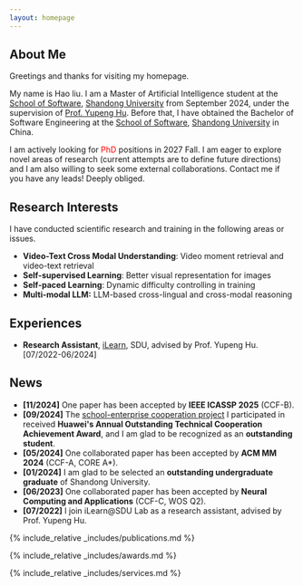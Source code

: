 ```yaml
---
layout: homepage
---
```


## About Me

Greetings and thanks for visiting my homepage. 

My name is Hao liu. I am a Master of Artificial Intelligence student at the [School of Software](http://www.en.sc.sdu.edu.cn/), [Shandong University](https://www.en.sdu.edu.cn/) from September 2024, under the supervision of [Prof. Yupeng Hu](https://scholar.google.com/citations?user=1ubmm5YAAAAJ&hl=zh-CN&oi=ao). Before that, I have obtained the Bachelor of Software Engineering at the [School of Software](http://www.en.sc.sdu.edu.cn/), [Shandong University](https://www.en.sdu.edu.cn/) in China.

I am actively looking for <font color='red'>PhD</font> positions in 2027 Fall. I am eager to explore novel areas of research (current attempts are to define future directions) and I am also willing to seek some external collaborations. Contact me if you have any leads! Deeply obliged.

## Research Interests

I have conducted scientific research and training in the following areas or issues.
- **Video-Text Cross Modal Understanding**: Video moment retrieval and video-text retrieval
- **Self-supervised Learning**: Better visual representation for images
- **Self-paced Learning**: Dynamic difficulty controlling in training
- **Multi-modal LLM:** LLM-based cross-lingual and cross-modal reasoning


## Experiences
- **Research Assistant**, [iLearn](https://ilearn.sdu.edu.cn/), SDU, advised by Prof. Yupeng Hu. [07/2022-06/2024]

## News
- **[11/2024]** One paper has been accepted by **IEEE ICASSP 2025** (CCF-B).
- **[09/2024]** The [school-enterprise cooperation project](https://ilearn.qd.sdu.edu.cn/info/1002/2191.htm) I participated in received **Huawei's Annual Outstanding Technical Cooperation Achievement Award**, and I am glad to be recognized as an **outstanding student**.
- **[05/2024]** One collaborated paper has been accepted by **ACM MM 2024** (CCF-A, CORE A*).
- **[01/2024]** I am glad to be selected an **outstanding undergraduate graduate** of Shandong University.
- **[06/2023]** One collaborated paper has been accepted by **Neural Computing and Applications** (CCF-C, WOS Q2).
- **[07/2022]** I join iLearn@SDU Lab as a research assistant, advised by Prof. Yupeng Hu.

{% include_relative _includes/publications.md %}

{% include_relative _includes/awards.md %}

{% include_relative _includes/services.md %}


